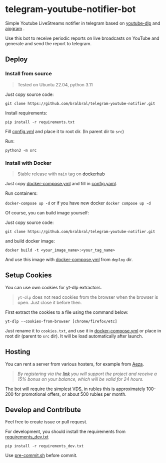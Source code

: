 # telegram-youtube-notifier-bot

Simple Youtube LiveStreams notifier in telegram based on [youtube-dlp](https://github.com/yt-dlp/yt-dlp) and  [aiogram](https://github.com/aiogram/aiogram) .

Use this bot to receive periodic reports on live broadcasts on YouTube and generate and send the report to telegram. 

## Deploy

### Install from source

> Tested on Ubuntu 22.04, python 3.11

Just copy source code:

`git clone https://github.com/bralbral/telegram-youtube-notifier.git`

Install requirements:

`pip install -r requirements.txt`

Fill [config.yml](./deploy/example.config.yaml) and place it to root dir. (In parent dir to `src`)

Run:

`python3 -m src`

### Install with Docker

> Stable release with `main` tag on [dockerhub](https://hub.docker.com/r/bral1488/telegram-youtube-notifier/tags)

Just copy [docker-compose.yml](./deploy/example.docker-compose.yml) and fill in  [config.yaml](./deploy/example.config.yaml).

Run containers:

`docker-compose up -d` or if you have new docker `docker compose up -d`

Of course, you can build image yourself:

Just copy source code:

`git clone https://github.com/bralbral/telegram-youtube-notifier.git`

and build docker image:

`docker build -t <your_image_name>:<your_tag_name>`

And use this image with [docker-compose.yml](./deploy/example.docker-compose.yml) from `deploy` dir.

## Setup Cookies

You can use own cookies for yt-dlp extractors.

> `yt-dlp` does not read cookies from the browser when the browser is open. Just close it before then.

First extract the cookies to a file using the command below:

`yt-dlp --cookies-from-browser [chrome/firefox/etc]`

Just rename it to `cookies.txt`, and use it in [docker-compose.yml](/deploy/example.docker-compose.yml) or place in root dir (parent to `src` dir).
It will be load automatically after launch.

## Hosting
You can rent a server from various hosters, for example from [Aeza](https://aeza.net/?ref=380831).

>*By registering via the [link](https://aeza.net/?ref=380831) you will support the project and receive a 15% bonus on your balance, which will be valid for 24 hours.*

The bot will require the simplest VDS, in rubles this is approximately 100-200 for promotional offers, or about 500 rubles per month.

## Develop and Contribute

Feel free to create issue or pull request.

For development, you should install the requirements from [requirements_dev.txt](./requirements_dev.txt)

`pip install -r requirements_dev.txt`

Use [pre-commit.sh](./pre-commit.sh) before commit.
